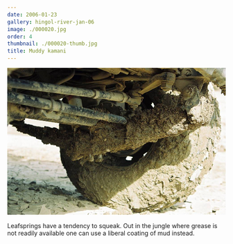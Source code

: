 ```yaml
---
date: 2006-01-23
gallery: hingol-river-jan-06
image: ./000020.jpg
order: 4
thumbnail: ./000020-thumb.jpg
title: Muddy kamani
---
```


![Muddy kamani](./000020.jpg)

Leafsprings have a tendency to squeak. Out in the jungle where grease is not readily available one can use a liberal coating of mud instead.